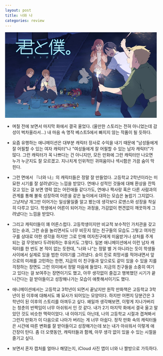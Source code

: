 ```yaml
---
layout: post
title: 너와 나
categories: review
---
```


<img src="/thumbnails/180429/너와나.jpg" width=500 />

- 며칠 전에 보면서 마지막 화에서 결국 울었다. (울만한 스토리는 전혀 아니었는데 감성이 벅차올라서...)
내 마음 속 명작 베스트5에서 빠지지 않는 작품이 될 듯하다.

- 요즘 유행하는 애니메이션은 대부분 캐릭터 장사로 수익을 내기 때문에 "남성들에게 잘 어필할 수 있는 여자 캐릭터"나 "여성들에게 잘 어필할 수 있는 남자 캐릭터"가 많다. 그런 캐릭터가 꼭 나쁘다는 건 아니지만, 모든 만화에 그런 캐릭터만 나오면 누가 누군지도 잘 모르겠고. 지나치게 인위적인 귀여움이나 섹시함은 가끔 숨이 막힌다.

- 그런 면에서 『너와 나』의 캐릭터들은 정말 잘 만들었다. 고등학교 2학년이라는 미묘한 시기를 잘 살려냈다는 느낌을 받았다. 연애나 성적인 것들에 대해 환상을 잔뜩 갖고 있는 걸 보면 영락 없는 어린애들 같다가도, 연애나 짝사랑 혹은 다른 사람과의 관계를 통해 불쑥 성장하여 어른을 같은 높이에서 대하는 모습은 놀랍기 그지없다. 그냥저냥 개그만 이어가는 일상물일줄 알고 봤는데 생각보다 로맨스와 성장을 착실히 다루고 있다. 학생에서 어른이 되어가는 과정을, 가감없이 편견없이 깨끗하게 그려냈다는 느낌을 받았다.

- 그리고 캐릭터들이 꽤 어른스럽다. 고등학생이지만 비교적 보수적인 가치관을 갖고 있는 슌과, 그런 슌을 놀리면서도 너무 비웃지 않는 친구들의 모습도 그렇고 여자친구를 상대로 야한 생각을 하지만 그로 인해 여자친구에게 미움받거나 상처를 주게 되는 걸 무엇보다 두려워하는 후유키도 그렇다. 일본 애니메이션에서 이런 남자 캐릭터를 한 번도 본 적이 없는 듯한데, "너와 나"는 정말 별 거 아니라는 듯이 학생들 사이에서 실제로 있을 법한 이야기를 그려냈다. 슌이 진로 희망서를 적어내면서 앞으로의 미래를 고민하는 한편, 지금의 이 친구들과 앞으로도 같이 있을 수 있을 지를 걱정하는 장면도 그런 의미에서 정말 마음에 들었다. 지금의 친구들을 소중히 여기고 있다는 걸 보여주는 장면이기도 했고, 아무 생각없이 즐겁고 행복했던 시기가 끝나간다는 걸 받아들이고 성장해나가는 모습이 애틋해서이기도 했다.

- 애니메이션에서는 고등학교 3학년이 되면서 끝났지만 원작 만화책은 고등학교 3학년이 된 이후에 대해서도 꽤 묘사가 되어있는 모양이다. 하지만 어쩐지 당분간은 3학년이 된 이후의 스토리를 아껴두고 싶다. 왜일까 생각해보면, 이렇게 지나가버리는 청춘의 반짝임이 너무 아쉬워서 인 것 같다. 내가 2기 마지막 화에서 결국 울고 말았던 것도 비슷한 맥락이었다. 내 이야기도 아닌데, 나의 고등학교 시절과 겹쳐봐서 그런지 만화가 이 다음으로 나아가 버리는 게 너무 아쉽다. 정작 만화 속의 캐릭터들은 시간에 따른 변화를 잘 받아들이고 성장해가는데 보는 내가 아쉬워서 이렇게 애간장이 탄다. 좀 더 오랫동안, 캐릭터들과 함께, 아무 생각 없이 있을 수 있는 시절을 즐기고 싶다.

- 보면서 혼자 캡처를 얼마나 해댔는지, iCloud 사진 앱이 너와 나 짤방으로 가득하다.
